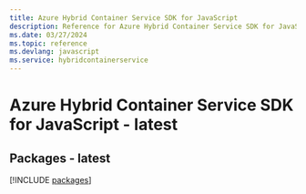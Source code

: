 ```yaml
---
title: Azure Hybrid Container Service SDK for JavaScript
description: Reference for Azure Hybrid Container Service SDK for JavaScript
ms.date: 03/27/2024
ms.topic: reference
ms.devlang: javascript
ms.service: hybridcontainerservice
---
```

# Azure Hybrid Container Service SDK for JavaScript - latest
## Packages - latest
[!INCLUDE [packages](hybrid-container-service-index.md)]